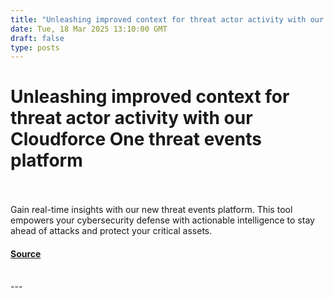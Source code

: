 ```yaml
---
title: "Unleashing improved context for threat actor activity with our Cloudforce One threat events platform"
date: Tue, 18 Mar 2025 13:10:00 GMT
draft: false
type: posts
---
```

# Unleashing improved context for threat actor activity with our Cloudforce One threat events platform

<br/>

<br/>
Gain real-time insights with our new threat events platform. This tool empowers your cybersecurity defense with actionable intelligence to stay ahead of attacks and protect your critical assets.

#### [Source](https://blog.cloudflare.com/threat-events-platform/)

<br/>
---
